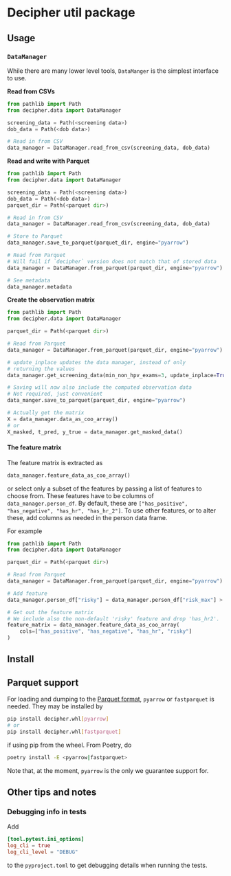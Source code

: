 # Decipher util package

## Usage

### `DataManager`
While there are many lower level tools, `DataManger` is the simplest interface to use.

**Read from CSVs**

```python
from pathlib import Path
from decipher.data import DataManager

screening_data = Path(<screening data>)
dob_data = Path(<dob data>)

# Read in from CSV
data_manager = DataManager.read_from_csv(screening_data, dob_data)
```

**Read and write with Parquet**

```python
from pathlib import Path
from decipher.data import DataManager

screening_data = Path(<screening data>)
dob_data = Path(<dob data>)
parquet_dir = Path(<parquet dir>)

# Read in from CSV
data_manager = DataManager.read_from_csv(screening_data, dob_data)

# Store to Parquet
data_manager.save_to_parquet(parquet_dir, engine="pyarrow")

# Read from Parquet
# Will fail if `decipher` version does not match that of stored data
data_manager = DataManager.from_parquet(parquet_dir, engine="pyarrow")

# See metadata
data_manager.metadata
```

**Create the observation matrix**

```python
from pathlib import Path
from decipher.data import DataManager

parquet_dir = Path(<parquet dir>)

# Read from Parquet
data_manager = DataManager.from_parquet(parquet_dir, engine="pyarrow")

# update_inplace updates the data manager, instead of only
# returning the values
data_manager.get_screening_data(min_non_hpv_exams=3, update_inplace=True)

# Saving will now also include the computed observation data
# Not required, just convenient
data_manger.save_to_parquet(parquet_dir, engine="pyarrow")

# Actually get the matrix
X = data_manager.data_as_coo_array()
# or
X_masked, t_pred, y_true = data_manager.get_masked_data()
```

#### The feature matrix

The feature matrix is extracted as
```python
data_manager.feature_data_as_coo_array()
```
or select only a subset of the features by passing a list of features to choose from.
These features have to be columns of `data_manager.person_df`.
By default, these are `["has_positive", "has_negative", "has_hr", "has_hr_2"]`.
To use other features, or to alter these, add columns as needed in the person data frame.

For example
```python
from pathlib import Path
from decipher.data import DataManager

parquet_dir = Path(<parquet dir>)

# Read from Parquet
data_manager = DataManager.from_parquet(parquet_dir, engine="pyarrow")

# Add feature
data_manager.person_df["risky"] = data_manager.person_df["risk_max"] > 2

# Get out the feature matrix
# We include also the non-default 'risky' feature and drop 'has_hr2'.
feature_matrix = data_manager.feature_data_as_coo_array(
    cols=["has_positive", "has_negative", "has_hr", "risky"]
)
```

## Install

## Parquet support
For loading and dumping to the [Parquet format](https://parquet.apache.org/), `pyarrow` or `fastparquet` is needed.
They may be installed by
```bash
pip install decipher.whl[pyarrow]
# or
pip install decipher.whl[fastparquet]
```
if using pip from the wheel.
From Poetry, do
```bash
poetry install -E <pyarrow|fastparquet>
```


Note that, at the moment, `pyarrow` is the only we guarantee support for.

## Other tips and notes

### Debugging info in tests

Add
```toml
[tool.pytest.ini_options]
log_cli = true
log_cli_level = "DEBUG"
```
to the `pyproject.toml` to get debugging details when running the tests.
